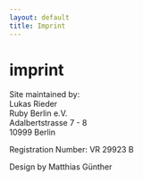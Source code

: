 ```yaml
---
layout: default
title: Imprint
---
```


# imprint

Site maintained by:<br/>
Lukas Rieder<br/>
Ruby Berlin e.V.<br/>
Adalbertstrasse 7 - 8<br/>
10999 Berlin

Registration Number: VR 29923 B

Design by Matthias Günther


